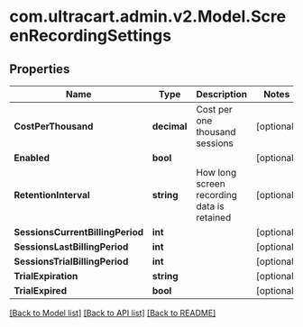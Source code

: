 
# com.ultracart.admin.v2.Model.ScreenRecordingSettings

## Properties

Name | Type | Description | Notes
------------ | ------------- | ------------- | -------------
**CostPerThousand** | **decimal** | Cost per one thousand sessions | [optional] 
**Enabled** | **bool** |  | [optional] 
**RetentionInterval** | **string** | How long screen recording data is retained | [optional] 
**SessionsCurrentBillingPeriod** | **int** |  | [optional] 
**SessionsLastBillingPeriod** | **int** |  | [optional] 
**SessionsTrialBillingPeriod** | **int** |  | [optional] 
**TrialExpiration** | **string** |  | [optional] 
**TrialExpired** | **bool** |  | [optional] 

[[Back to Model list]](../README.md#documentation-for-models)
[[Back to API list]](../README.md#documentation-for-api-endpoints)
[[Back to README]](../README.md)

